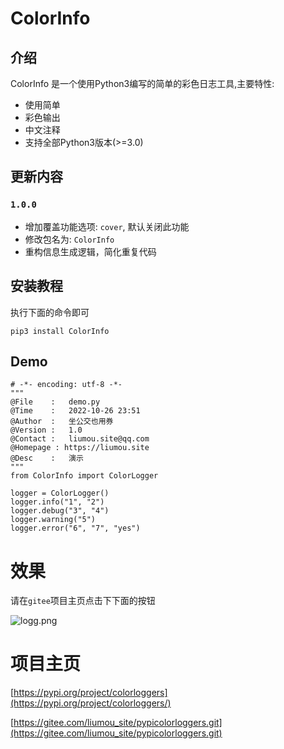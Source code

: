 # ColorInfo

## 介绍

ColorInfo 是一个使用Python3编写的简单的彩色日志工具,主要特性:

* 使用简单
* 彩色输出
* 中文注释
* 支持全部Python3版本(>=3.0)

## 更新内容

### `1.0.0`

* 增加覆盖功能选项: `cover`, 默认关闭此功能
* 修改包名为: `ColorInfo`
* 重构信息生成逻辑，简化重复代码

## 安装教程

执行下面的命令即可

```shell
pip3 install ColorInfo
```

## Demo

```
# -*- encoding: utf-8 -*-
"""
@File    :   demo.py
@Time    :   2022-10-26 23:51
@Author  :   坐公交也用券
@Version :   1.0
@Contact :   liumou.site@qq.com
@Homepage : https://liumou.site
@Desc    :   演示
"""
from ColorInfo import ColorLogger

logger = ColorLogger()
logger.info("1", "2")
logger.debug("3", "4")
logger.warning("5")
logger.error("6", "7", "yes")
```

# 效果

请在`gitee`项目主页点击下下面的按钮

![logg.png](./logg.png)

# 项目主页

[https://pypi.org/project/colorloggers](https://pypi.org/project/colorloggers/)

[https://gitee.com/liumou_site/pypicolorloggers.git](https://gitee.com/liumou_site/pypicolorloggers.git)